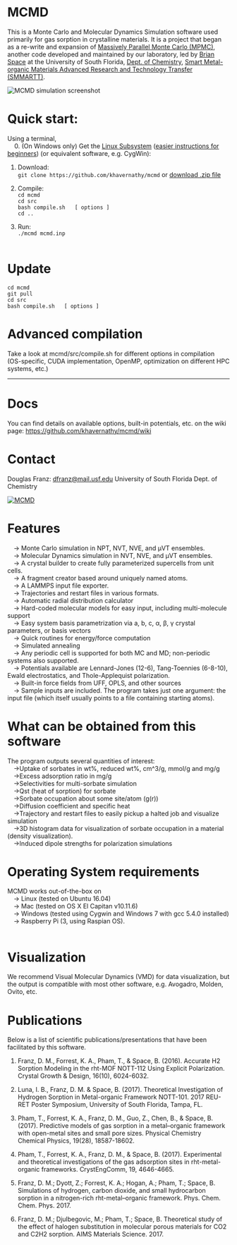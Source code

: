 # MCMD
This is a Monte Carlo and Molecular Dynamics Simulation software used primarily for gas sorption in crystalline materials. It is a project that began as a re-write and expansion of <a href="https://github.com/mpmccode/mpmc">Massively Parallel Monte Carlo (MPMC)</a>, another code developed and maintained by our laboratory, led by <a href="http://chemistry.usf.edu/faculty/space/">Brian Space</a> at the University of South Florida, <a href="http://chemistry.usf.edu/">Dept. of Chemistry</a>, <a href="http://chemistry.usf.edu/smmartt/">Smart Metal-organic Materials Advanced Research and Technology Transfer (SMMARTT)</a>.

![MCMD simulation screenshot](https://github.com/khavernathy/mcmd/blob/master/src/gui/images/mof%2Bco2.png)

# Quick start:
<!--
On HPC clusters, you may need to load a compiler module first:  <br />
&emsp;-> `module load compilers/gcc/6.2.0` (circe)  <br />
&emsp;-> `module load gcc/6.3.0` (bridges) <br />
-->
Using a terminal,<br />
&nbsp;&nbsp;&nbsp;&nbsp;0. (On Windows only) Get the <a href="https://docs.microsoft.com/en-us/windows/wsl/install-win10">Linux Subsystem</a> (<a href="https://www.howtogeek.com/249966/how-to-install-and-use-the-linux-bash-shell-on-windows-10/">easier instructions for beginners</a>) (or equivalent software, e.g. CygWin): 
1. Download: <br />
`git clone https://github.com/khavernathy/mcmd` or <a href="https://github.com/khavernathy/mcmd/archive/master.zip">download .zip file</a><br />

2. Compile: <br />
`cd mcmd` <br />
`cd src` <br />
`bash compile.sh   [ options ]` <br />
`cd ..` <br />

3. Run: <br />
`./mcmd mcmd.inp`<br /><br />  
  
# Update
`cd mcmd` <br />
`git pull` <br />
`cd src` <br />
`bash compile.sh   [ options ]` <br />

# Advanced compilation
Take a look at mcmd/src/compile.sh for different options in compilation (OS-specific, CUDA implementation, OpenMP, optimization on different HPC systems, etc.)

<hr />

# Docs
You can find details on available options, built-in potentials, etc. on the wiki page: https://github.com/khavernathy/mcmd/wiki

# Contact
Douglas Franz: dfranz@mail.usf.edu
University of South Florida
Dept. of Chemistry

[![MCMD](https://img.youtube.com/vi/rSj4Q_VtO-Y/0.jpg)](https://www.youtube.com/watch?v=rSj4Q_VtO-Y)

# Features
&emsp;-> Monte Carlo simulation in NPT, NVT, NVE, and &mu;VT ensembles.  <br />
&emsp;-> Molecular Dynamics simulation in NVT, NVE, and &mu;VT ensembles.  <br />
&emsp;-> A crystal builder to create fully parameterized supercells from unit cells. <br />
&emsp;-> A fragment creator based around uniquely named atoms. <br /> 
&emsp;-> A LAMMPS input file exporter. <br />
&emsp;-> Trajectories and restart files in various formats. <br />
&emsp;-> Automatic radial distribution calculator<br />
&emsp;-> Hard-coded molecular models for easy input, including multi-molecule support<br />
&emsp;-> Easy system basis parametrization via a, b, c, &alpha;, &beta;, &gamma; crystal parameters, or basis vectors<br />
&emsp;-> Quick routines for energy/force computation<br />
&emsp;-> Simulated annealing<br />
&emsp;-> Any periodic cell is supported for both MC and MD; non-periodic systems also supported.<br />
&emsp;-> Potentials available are Lennard-Jones (12-6), Tang-Toennies (6-8-10), Ewald electrostatics, and Thole-Applequist polarization.<br />
&emsp;-> Built-in force fields from UFF, OPLS, and other sources<br />
&emsp;-> Sample inputs are included. The program takes just one argument: the input file (which itself usually points to a file containing starting atoms).<br />

# What can be obtained from this software
The program outputs several quantities of interest:<br />
&emsp;->Uptake of sorbates in wt%, reduced wt%, cm^3/g, mmol/g and mg/g<br />
&emsp;->Excess adsorption ratio in mg/g<br />
&emsp;->Selectivities for multi-sorbate simulation<br />
&emsp;->Qst (heat of sorption) for sorbate<br />
&emsp;->Sorbate occupation about some site/atom (g(r))<br />
&emsp;->Diffusion coefficient and specific heat<br />
&emsp;->Trajectory and restart files to easily pickup a halted job and visualize simulation<br />
&emsp;->3D histogram data for visualization of sorbate occupation in a material (density visualization).<br />
&emsp;->Induced dipole strengths for polarization simulations<br />

# Operating System requirements
MCMD works out-of-the-box on <br />
&emsp;-> Linux (tested on Ubuntu 16.04)<br />
&emsp;-> Mac (tested on OS X El Capitan v10.11.6)<br />
&emsp;-> Windows (tested using Cygwin and Windows 7 with gcc 5.4.0 installed)<br />
&emsp;-> Raspberry Pi (3, using Raspian OS).<br /><br />

# Visualization
We recommend Visual Molecular Dynamics (VMD) for data visualization, but the output is compatible with most other software, e.g. Avogadro, Molden, Ovito, etc.<br />

# Publications
Below is a list of scientific publications/presentations that have been facilitated by this software.

1. Franz, D. M., Forrest, K. A., Pham, T., & Space, B. (2016). Accurate H2 Sorption Modeling in the rht-MOF NOTT-112 Using Explicit Polarization. Crystal Growth & Design, 16(10), 6024-6032.

2. Luna, I. B., Franz, D. M. & Space, B. (2017). Theoretical Investigation of Hydrogen Sorption in Metal-organic Framework NOTT-101. 2017 REU-RET Poster Symposium, University of South Florida, Tampa, FL.

3. Pham, T., Forrest, K. A., Franz, D. M., Guo, Z., Chen, B., & Space, B. (2017). Predictive models of gas sorption in a metal–organic framework with open-metal sites and small pore sizes. Physical Chemistry Chemical Physics, 19(28), 18587-18602.

4. Pham, T., Forrest, K. A., Franz, D. M., & Space, B. (2017). Experimental and theoretical investigations of the gas adsorption sites in rht-metal-organic frameworks. CrystEngComm, 19, 4646-4665.

5. Franz, D. M.; Dyott, Z.; Forrest, K. A.; Hogan, A.; Pham, T.; Space, B. Simulations of hydrogen, carbon dioxide, and small hydrocarbon sorption in a nitrogen-rich rht-metal–organic framework. Phys. Chem. Chem. Phys. 2017.

6. Franz, D. M.; Djulbegovic, M.; Pham, T.; Space, B. Theoretical study of the effect of halogen substitution in molecular porous materials for CO2 and C2H2 sorption. AIMS Materials Science. 2017.

<!--
pending...
MPM-1-TIFSIX paper
Mn-Formate paper
Zn-datzbdc paper
-->

<!--
# TODO
-->
